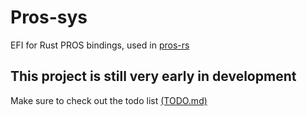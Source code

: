# Pros-sys

EFI for Rust PROS bindings, used in [pros-rs](https://crates.io/crates/pros)

## This project is still very early in development

Make sure to check out the todo list [(TODO.md)](../TODO.md)
